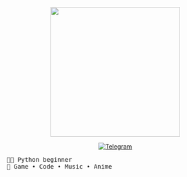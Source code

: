 <div id="main" align="center">
  <img src="https://cdn.pfps.gg/banners/2091-ellen-joe.gif" width="300">

  <a href="https://t.me/cllesm" target="_blank"><img src="https://img.shields.io/badge/Telegram-blue?style=for-the-badge&logo=telegram&logoColor=white" alt="Telegram"/></a>
</div>

<pre>
👨‍💻 Python beginner
💝 Game • Code • Music • Anime
</pre>

